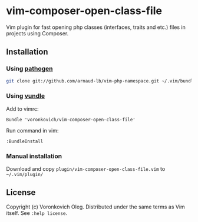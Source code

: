 # vim-composer-open-class-file

Vim plugin for fast opening php classes (interfaces, traits and etc.) files in projects using Composer.

## Installation

### Using [pathogen](https://github.com/tpope/vim-pathogen)

``` sh
git clone git://github.com/arnaud-lb/vim-php-namespace.git ~/.vim/bundle/vim-php-namespace
```

### Using [vundle](https://github.com/gmarik/vundle)

Add to vimrc:

``` vim
Bundle 'voronkovich/vim-composer-open-class-file'
```

Run command in vim:

``` vim
:BundleInstall
```

### Manual installation

Download and copy `plugin/vim-composer-open-class-file.vim` to `~/.vim/plugin/`

## License

Copyright (c) Voronkovich Oleg.  Distributed under the same terms as Vim itself.
See `:help license`.
